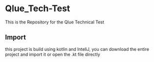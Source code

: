 # Qlue_Tech-Test
This is the Repository for the Qlue Technical Test

## Import
this project is build using kotlin and InteliJ, you can download the entire project and import it or open the .kt file directly
